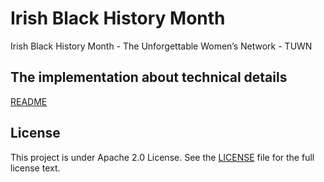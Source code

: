 # Irish Black History Month

Irish Black History Month - The Unforgettable Women’s Network - TUWN


## The implementation about technical details

[README](src/README.md)


## License

This project is under Apache 2.0 License. See the [LICENSE](LICENSE) file for the full license text.